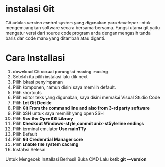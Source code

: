 # instalasi Git

Git adalah version control system yang digunakan para developer untuk mengembangkan software secara bersama-bersama. Fungsi utama git yaitu mengatur versi dari source code program anda dengan mengasih tanda baris dan code mana yang ditambah atau diganti.

# Cara Installasi 

1.  download Git sesuai perangkat masing-masing
2. Setelah itu pilih instalasi lalu klik next
3. Pilih lokasi penyimpanan 
4. Pilih komponen, namun disini saya memilih default.
5. Pilih shortcuts
6. Pilih editor teks yang digunakan, saya disini memakai Visual Studio Code
7. Pilih **Let Git Decide** 
8. Pilih **Git From the command line and also from 3-rd party software**
9. Pilih SSH untuk saya memilih yang open SSH
10. Pilih **Use the OpenSSl Library**
11. Pilih **Checkout Windows-style,commit unix-st5yle line endings**
12. Pilih terminal emulator **Use mainTTy**
13. Pilih Default
14. Pilih **Git Credenrtial Manager core**
15. Pilih **Enable file system caching**
16. Instalasi Selesai

Untuk Mengecek Installasi Berhasil Buka CMD Lalu ketik **git --version** 
